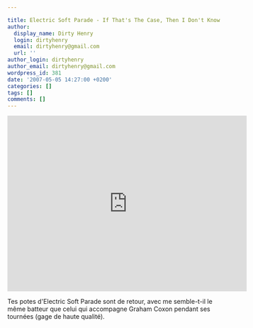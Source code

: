 ```yaml
---

title: Electric Soft Parade - If That's The Case, Then I Don't Know
author:
  display_name: Dirty Henry
  login: dirtyhenry
  email: dirtyhenry@gmail.com
  url: ''
author_login: dirtyhenry
author_email: dirtyhenry@gmail.com
wordpress_id: 381
date: '2007-05-05 14:27:00 +0200'
categories: []
tags: []
comments: []
---
```

<iframe width="540" height="396" src="http://www.youtube.com/embed/DFuoqxJ06Y0" frameborder="0" allowfullscreen></iframe>

Tes potes d'Electric Soft Parade sont de retour, avec me semble-t-il le même batteur que celui qui accompagne Graham Coxon pendant ses tournées (gage de haute qualité).
